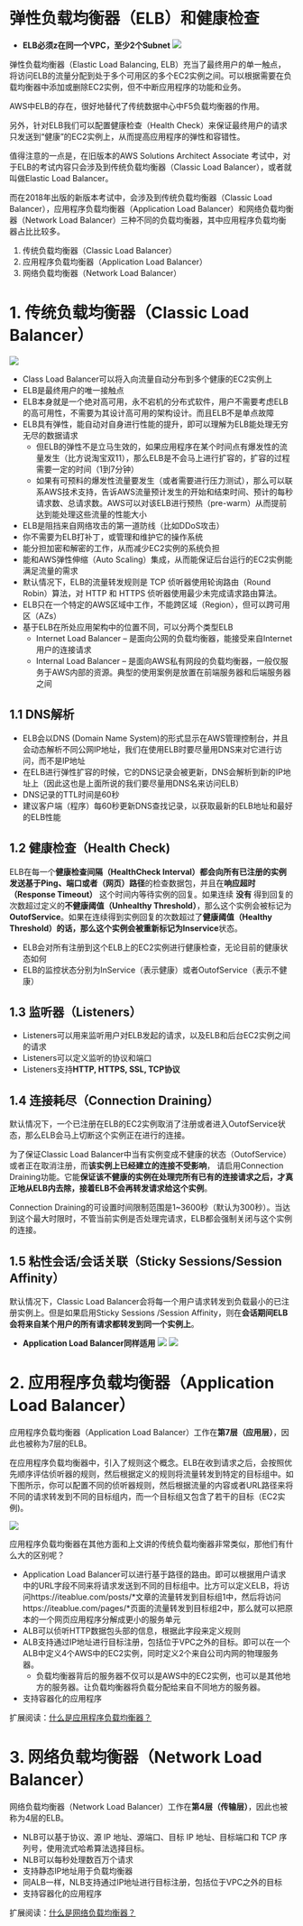 # 弹性负载均衡器（ELB）和健康检查

- **ELB必须z在同一个VPC，至少2个Subnet**
![](https://i.loli.net/2019/06/17/5d07298581b9042724.png)

弹性负载均衡器（Elastic Load Balancing, ELB）充当了最终用户的单一触点，将访问ELB的流量分配到处于多个可用区的多个EC2实例之间。可以根据需要在负载均衡器中添加或删除EC2实例，但不中断应用程序的功能和业务。

AWS中ELB的存在，很好地替代了传统数据中心中F5负载均衡器的作用。

另外，针对ELB我们可以配置健康检查（Health Check）来保证最终用户的请求只发送到“健康”的EC2实例上，从而提高应用程序的弹性和容错性。

值得注意的一点是，在旧版本的AWS Solutions Architect Associate 考试中，对于ELB的考试内容只会涉及到传统负载均衡器（Classic Load Balancer），或者就叫做Elastic Load Balancer。

而在2018年出版的新版本考试中，会涉及到传统负载均衡器（Classic Load Balancer），应用程序负载均衡器（Application Load Balancer）和网络负载均衡器（Network Load Balancer）三种不同的负载均衡器，其中应用程序负载均衡器占比比较多。

1. 传统负载均衡器（Classic Load Balancer）
2. 应用程序负载均衡器（Application Load Balancer）
3. 网络负载均衡器（Network Load Balancer）

# 1. 传统负载均衡器（Classic Load Balancer）
![](https://docs.aws.amazon.com/elasticloadbalancing/latest/classic/images/load_balancer.png)

- Class Load Balancer可以将入向流量自动分布到多个健康的EC2实例上
- ELB是最终用户的唯一接触点
- ELB本身就是一个绝对高可用，永不宕机的分布式软件，用户不需要考虑ELB的高可用性，不需要为其设计高可用的架构设计。而且ELB不是单点故障
- ELB具有弹性，能自动对自身进行性能的提升，即可以理解为ELB能处理无穷无尽的数据请求
  - 但ELB的弹性不是立马生效的，如果应用程序在某个时间点有爆发性的流量发生（比方说淘宝双11），那么ELB是不会马上进行扩容的，扩容的过程需要一定的时间（1到7分钟）
  - 如果有可预料的爆发性流量要发生（或者需要进行压力测试），那么可以联系AWS技术支持，告诉AWS流量预计发生的开始和结束时间、预计的每秒请求数、总请求数。AWS可以对该ELB进行预热（pre-warm）从而提前达到能处理这些流量的性能大小
- ELB是阻挡来自网络攻击的第一道防线（比如DDoS攻击）
- 你不需要为ELB打补丁，或管理和维护它的操作系统
- 能分担加密和解密的工作，从而减少EC2实例的系统负担
- 能和AWS弹性伸缩（Auto Scaling）集成，从而能保证后台运行的EC2实例能满足流量的需求
- 默认情况下，ELB的流量转发规则是 TCP 侦听器使用轮询路由（Round Robin）算法，对 HTTP 和 HTTPS 侦听器使用最少未完成请求路由算法。
- ELB只在一个特定的AWS区域中工作，不能跨区域（Region），但可以跨可用区（AZs）
- 基于ELB在所处应用架构中的位置不同，可以分两个类型ELB
  - Internet Load Balancer – 是面向公网的负载均衡器，能接受来自Internet用户的连接请求
  - Internal Load Balancer – 是面向AWS私有网段的负载均衡器，一般仅服务于AWS内部的资源。典型的使用案例是放置在前端服务器和后端服务器之间
## 1.1 DNS解析
- ELB会以DNS (Domain Name System)的形式显示在AWS管理控制台，并且会动态解析不同公网IP地址，我们在使用ELB时要尽量用DNS来对它进行访问，而不是IP地址
- 在ELB进行弹性扩容的时候，它的DNS记录会被更新，DNS会解析到新的IP地址上（因此这也是上面所说的我们要尽量用DNS名来访问ELB）
- DNS记录的TTL时间是60秒
- 建议客户端（程序）每60秒更新DNS查找记录，以获取最新的ELB地址和最好的ELB性能
## 1.2 健康检查（Health Check)
ELB在每一个**健康检查间隔（HealthCheck Interval）**都会向所有已注册的实例发送基于**Ping、端口或者（网页）路径**的检查数据包，并且在**响应超时（Response Timeout）** 这个时间内等待实例的回复。如果连续 **没有** 得到回复的次数超过定义的**不健康阈值（Unhealthy Threshold）**，那么这个实例会被标记为**OutofService**。如果在连续得到实例回复的次数超过了**健康阈值（Healthy Threshold）**的话，那么这个实例会被重新标记为**Inservice**状态。

- ELB会对所有注册到这个ELB上的EC2实例进行健康检查，无论目前的健康状态如何
- ELB的监控状态分别为InService（表示健康）或者OutofService（表示不健康）
## 1.3 监听器（Listeners）
- Listeners可以用来监听用户对ELB发起的请求，以及ELB和后台EC2实例之间的请求
- Listeners可以定义监听的协议和端口
- Listeners支持**HTTP, HTTPS, SSL, TCP协议**
## 1.4 连接耗尽（Connection Draining）
默认情况下，一个已注册在ELB的EC2实例取消了注册或者进入OutofService状态，那么ELB会马上切断这个实例正在进行的连接。

为了保证Classic Load Balancer中当有实例变成不健康的状态（OutofService）或者正在取消注册，而**该实例上已经建立的连接不受影响**， 请启用Connection Draining功能。它能**保证该不健康的实例在处理完所有已有的连接请求之后，才真正地从ELB内去除，接着ELB不会再转发请求给这个实例**。

Connection Draining的可设置时间限制范围是1~3600秒（默认为300秒）。当达到这个最大时限时，不管当前实例是否处理完请求，ELB都会强制关闭与这个实例的连接。

## 1.5 粘性会话/会话关联（Sticky Sessions/Session Affinity）
默认情况下，Classic Load Balancer会将每一个用户请求转发到负载最小的已注册实例上。但是如果启用Sticky Sessions /Session Affinity，则在**会话期间ELB会将来自某个用户的所有请求都转发到同一个实例上**。
- **Application Load Balancer同样适用**
  ![](https://i.loli.net/2019/06/20/5d0b2c62eaf2584622.png)
  ![](https://i.loli.net/2019/06/20/5d0b2c673ff8116691.png)
  
# 2. 应用程序负载均衡器（Application Load Balancer）

应用程序负载均衡器（Application Load Balancer）工作在**第7层（应用层）**，因此也被称为7层的ELB。

在应用程序负载均衡器中，引入了规则这个概念。ELB在收到请求之后，会按照优先顺序评估侦听器的规则，然后根据定义的规则将流量转发到特定的目标组中。如下图所示，你可以配置不同的侦听器规则，然后根据流量的内容或者URL路径来将不同的请求转发到不同的目标组内，而一个目标组又包含了若干的目标（EC2实例)。

![](https://docs.aws.amazon.com/zh_cn/elasticloadbalancing/latest/application/images/component_architecture.png)

应用程序负载均衡器在其他方面和上文讲的传统负载均衡器非常类似，那他们有什么大的区别呢？

- Application Load Balancer可以进行基于路径的路由。即可以根据用户请求中的URL字段不同来将请求发送到不同的目标组中。比方可以定义ELB，将访问https://iteablue.com/posts/*文章的流量转发到目标组1中，然后将访问https://iteablue.com/pages/*页面的流量转发到目标组2中，那么就可以把原本的一个网页应用程序分解成更小的服务单元
- ALB可以侦听HTTP数据包头部的信息，根据此字段来定义规则
- ALB支持通过IP地址进行目标注册，包括位于VPC之外的目标。即可以在一个ALB中定义4个AWS中的EC2实例，同时定义2个来自公司内网的物理服务器。
  - 负载均衡器背后的服务器不仅可以是AWS中的EC2实例，也可以是其他地方的服务器。让负载均衡器将负载分配给来自不同地方的服务器。
- 支持容器化的应用程序

扩展阅读：[什么是应用程序负载均衡器？](https://docs.aws.amazon.com/zh_cn/elasticloadbalancing/latest/application/introduction.html)

# 3. 网络负载均衡器（Network Load Balancer）
网络负载均衡器（Network Load Balancer）工作在**第4层（传输层）**，因此也被称为4层的ELB。

- NLB可以基于协议、源 IP 地址、源端口、目标 IP 地址、目标端口和 TCP 序列号，使用流式哈希算法选择目标。
- NLB可以每秒处理数百万个请求
- 支持静态IP地址用于负载均衡器
- 同ALB一样，NLB支持通过IP地址进行目标注册，包括位于VPC之外的目标
- 支持容器化的应用程序

扩展阅读：[什么是网络负载均衡器？](https://docs.aws.amazon.com/zh_cn/elasticloadbalancing/latest/network/introduction.html)




